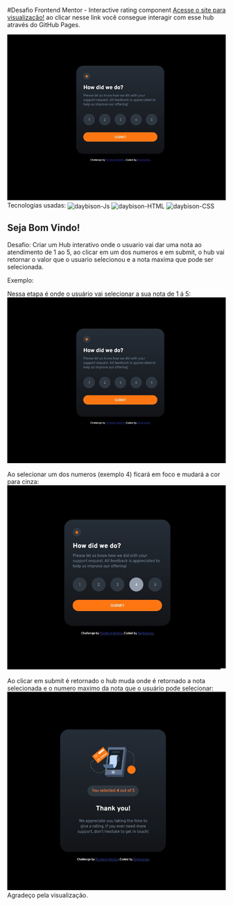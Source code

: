 #Desafio Frontend Mentor - Interactive rating component
[Acesse o site para visualização!](https://deybisonbr.github.io/challenge-Interactive-hub/) ao clicar nesse link você consegue interagir com esse hub através do GitHub Pages.


![Prévia do hub](./design/preview.jpg)
Tecnologias usadas:
  <img align="center" alt="daybison-Js" src="https://img.shields.io/badge/JavaScript-F7DF1E?style=for-the-badge&logo=javascript&logoColor=black"> <img align="center" alt="daybison-HTML" src="https://img.shields.io/badge/HTML5-E34F26?style=for-the-badge&logo=html5&logoColor=white">
  <img align="center" alt="daybison-CSS" src="https://img.shields.io/badge/CSS3-1572B6?style=for-the-badge&logo=css3&logoColor=white">

## Seja Bom Vindo!

Desafio: Criar um Hub interativo onde o usuario vai dar uma nota ao atendimento de 1 ao 5, ao clicar em um dos numeros e em submit, o hub vai retornar o valor que
o usuario selecionou e a nota maxima que pode ser selecionada.

Exemplo:

Nessa etapa é onde o usuário vai selecionar a sua nota de 1 á 5:
![Prévia do Hub parte inicial, seleção de notas](./design/preview.jpg)

Ao selecionar um dos numeros (exemplo 4) ficará em foco e mudará a cor para cinza:
![Prévia da nota em foco](./design/select-number.jpg)

Ao clicar em submit é retornado o hub muda onde é retornado a nota selecionada e o numero maximo da nota que o usuário pode selecionar:
![Prévia do retorno da nota!](./design/return-thanks.jpg)
Agradeço pela visualização.
